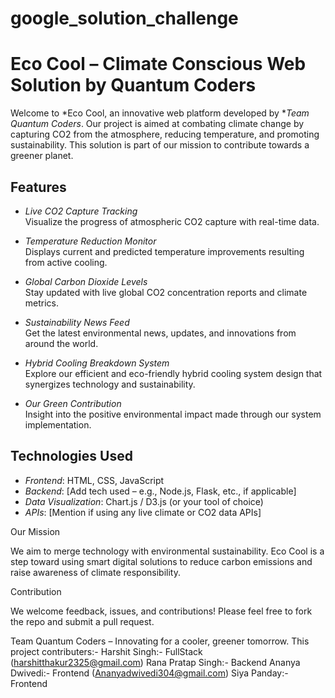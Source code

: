 # google_solution_challenge
# Eco Cool – Climate Conscious Web Solution by Quantum Coders

Welcome to *Eco Cool, an innovative web platform developed by **Team Quantum Coders*. Our project is aimed at combating climate change by capturing CO2 from the atmosphere, reducing temperature, and promoting sustainability. This solution is part of our mission to contribute towards a greener planet.

## Features

- *Live CO2 Capture Tracking*  
  Visualize the progress of atmospheric CO2 capture with real-time data.

- *Temperature Reduction Monitor*  
  Displays current and predicted temperature improvements resulting from active cooling.

- *Global Carbon Dioxide Levels*  
  Stay updated with live global CO2 concentration reports and climate metrics.

- *Sustainability News Feed*  
  Get the latest environmental news, updates, and innovations from around the world.

- *Hybrid Cooling Breakdown System*  
  Explore our efficient and eco-friendly hybrid cooling system design that synergizes technology and sustainability.

- *Our Green Contribution*  
  Insight into the positive environmental impact made through our system implementation.

## Technologies Used

- *Frontend*: HTML, CSS, JavaScript  
- *Backend*: [Add tech used – e.g., Node.js, Flask, etc., if applicable]  
- *Data Visualization*: Chart.js / D3.js (or your tool of choice)  
- *APIs*: [Mention if using any live climate or CO2 data APIs]

Our Mission

We aim to merge technology with environmental sustainability. Eco Cool is a step toward using smart digital solutions to reduce carbon emissions and raise awareness of climate responsibility.

Contribution

We welcome feedback, issues, and contributions! Please feel free to fork the repo and submit a pull request.

Team Quantum Coders – Innovating for a cooler, greener tomorrow.
This project contributers:-
Harshit Singh:- FullStack (harshitthakur2325@gmail.com)
Rana Pratap Singh:- Backend
Ananya Dwivedi:- Frontend (Ananyadwivedi304@gmail.com)
Siya Panday:- Frontend 
